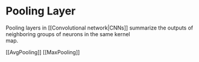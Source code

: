 # Pooling Layer

Pooling layers in [[Convolutional network|CNNs]] summarize the outputs of neighboring groups of neurons in the same kernel  
map.

[[AvgPooling]]
[[MaxPooling]]